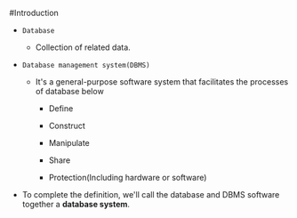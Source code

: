 #Introduction

- `Database` 

    - Collection of related data.

- `Database management system(DBMS)`

    - It's a general-purpose software system that facilitates the processes of database below

        - Define

        - Construct

        - Manipulate

        - Share

        - Protection(Including hardware or software)

- To complete the definition, we'll call the database and DBMS software together  a __database system__.
